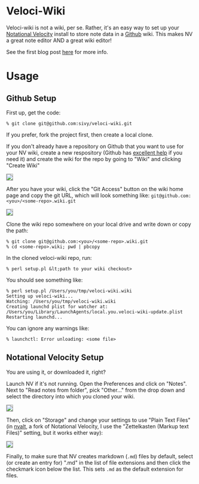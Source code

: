 # Veloci-Wiki

Veloci-wiki is not a wiki, per se. Rather, it's an easy way to set up your [Notational Velocity](http://notational.net) install to store note data in a [Github](http://github.com) wiki. This makes NV a great note editor AND a great wiki editor!

See the first blog post [here](http://www.monkinetic.com/2011/02/wiring-notational-velocity-to-a-github-wiki.html) for more info.

# Usage

## Github Setup

First up, get the code:

    % git clone git@github.com:sivy/veloci-wiki.git

If you prefer, fork the project first, then create a local clone.

If you don't already have a repository on Github that you want to use for your NV wiki, create a new respository (Github has [excellent help](http://help.github.com/) if you need it) and create the wiki for the repo by going to "Wiki" and clicking "Create Wiki"

<img src="https://img.skitch.com/20110209-testx7sund75f4cwnq43y14b43.png" style="border:1px solid #999"/>

After you have your wiki, click the "Git Access" button on the wiki home page and copy the git URL, which will look something like: `git@github.com:<you>/<some-repo>.wiki.git`
    
<img src="https://img.skitch.com/20110209-kcpp64uhsy6eknqiwwiqdaug1n.png" style="border:1px solid #999"/>
    
Clone the wiki repo somewhere on your local drive and write down or copy the path:

    % git clone git@github.com:<you>/<some-repo>.wiki.git
    % cd <some-repo>.wiki; pwd | pbcopy

In the cloned veloci-wiki repo, run:

    % perl setup.pl &lt;path to your wiki checkout>

You should see something like:

    % perl setup.pl /Users/you/tmp/veloci-wiki.wiki
    Setting up veloci-wiki...
    Watching: /Users/you/tmp/veloci-wiki.wiki
    Creating launchd plist for watcher at:
    /Users/you/Library/LaunchAgents/local.you.veloci-wiki-update.plist
    Restarting launchd...

You can ignore any warnings like:

    % launchctl: Error unloading: <some file>

## Notational Velocity Setup

You are using it, or downloaded it, right?

Launch NV if it's not running. Open the Preferences and click on "Notes". Next to "Read notes from folder", pick "Other..." from the drop down and select the directory into which you cloned your wiki.

<img src="https://img.skitch.com/20110209-chd6tba37ubie8645idami31us.png" style="border:1px solid #999"/>

Then, click on "Storage" and change your settings to use "Plain Text Files" (in [nvalt](http://brettterpstra.com/code/notational-velocity-alt/), a fork of Notational Velocity, I use the "Zettelkasten (Markup text Files)" setting, but it works either way):

<img src="https://img.skitch.com/20110209-bgxebb3r9fmaipcwup3pfm62er.png" style="border:1px solid #999"/>

Finally, to make sure that NV creates markdown (`.md`) files by default, select (or create an entry for) ".md" in the list of file extensions and then click the checkmark icon below the list. This sets `.md` as the default extension for files.
